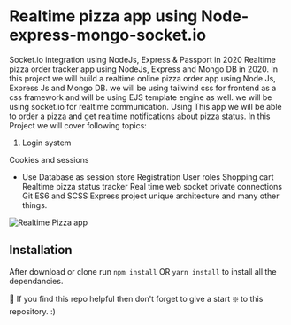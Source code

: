 # Realtime pizza app using Node-express-mongo-socket.io
Socket.io integration using NodeJs, Express & Passport in 2020
Realtime pizza order tracker app using NodeJs, Express and Mongo DB in 2020.
In this project we will build a realtime online pizza order app using Node Js, Express Js and Mongo DB. we will be using tailwind css for frontend as a css framework and will be using EJS template engine as well. we will be using socket.io for realtime communication.
Using This app we will be able to order a pizza and get realtime notifications about pizza status.
In this Project we will cover following topics:
1. Login system

Cookies and sessions
- Use Database as session store
Registration
User roles
Shopping cart
Realtime pizza status tracker
Real time web socket private connections
Git
ES6 and SCSS
Express project unique architecture
and many other things.

![Realtime Pizza app](https://github.com/codersgyan/realtime-pizza-app-node-express-mongo/blob/master/Screenshot%202020-09-21%20at%2023.03.06.png?raw=true)




## Installation 
After download or clone run `npm install` OR `yarn install` to install all the dependancies.

🙏 If you find this repo helpful then don't forget to give a start ❇️ to this repository. :)
